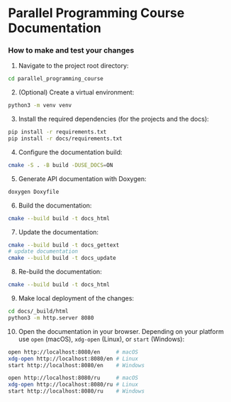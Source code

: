 # Parallel Programming Course Documentation

### How to make and test your changes

1. Navigate to the project root directory:
```bash
cd parallel_programming_course
```

2. (Optional) Create a virtual environment:
```bash
python3 -m venv venv
```

3. Install the required dependencies (for the projects and the docs):
```bash
pip install -r requirements.txt
pip install -r docs/requirements.txt
```

4. Configure the documentation build:
```bash
cmake -S . -B build -DUSE_DOCS=ON
```

5. Generate API documentation with Doxygen:
```bash
doxygen Doxyfile
```

6. Build the documentation:
```bash
cmake --build build -t docs_html
```

7. Update the documentation:
```bash
cmake --build build -t docs_gettext
# update documentation
cmake --build build -t docs_update
```

8. Re-build the documentation:
```bash
cmake --build build -t docs_html
```

9. Make local deployment of the changes:
```bash
cd docs/_build/html
python3 -m http.server 8080
```

10. Open the documentation in your browser. Depending on your platform use `open` (macOS), `xdg-open` (Linux), or `start` (Windows):
```bash
open http://localhost:8080/en     # macOS
xdg-open http://localhost:8080/en # Linux
start http://localhost:8080/en    # Windows

open http://localhost:8080/ru     # macOS
xdg-open http://localhost:8080/ru # Linux
start http://localhost:8080/ru    # Windows
```
